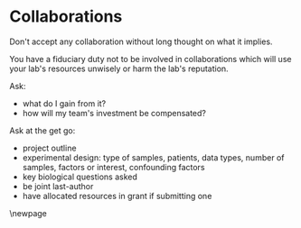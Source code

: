 # Collaborations

Don't accept any collaboration without long thought on what it implies.

You have a fiduciary duty not to be involved in collaborations which will use your lab's resources unwisely or harm the lab's reputation.

Ask:
 - what do I gain from it?
 - how will my team's investment be compensated?



Ask at the get go:
 - project outline
 - experimental design: type of samples, patients, data types, number of samples, factors or interest, confounding factors
 - key biological questions asked
 - be joint last-author
 - have allocated resources in grant if submitting one

\newpage